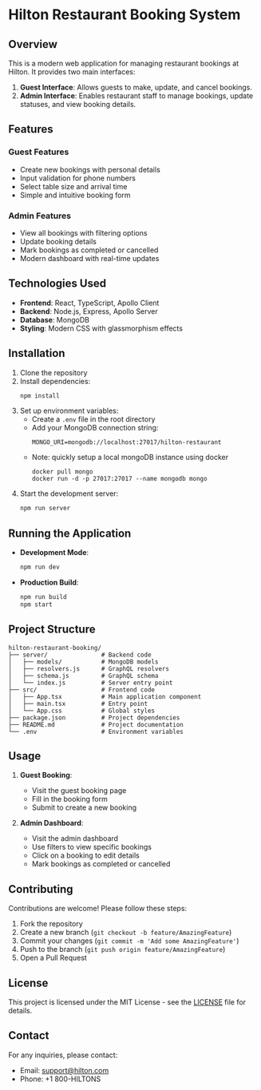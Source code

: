 # Hilton Restaurant Booking System

## Overview
This is a modern web application for managing restaurant bookings at Hilton. It provides two main interfaces:
1. **Guest Interface**: Allows guests to make, update, and cancel bookings.
2. **Admin Interface**: Enables restaurant staff to manage bookings, update statuses, and view booking details.

## Features
### Guest Features
- Create new bookings with personal details
- Input validation for phone numbers
- Select table size and arrival time
- Simple and intuitive booking form

### Admin Features
- View all bookings with filtering options
- Update booking details
- Mark bookings as completed or cancelled
- Modern dashboard with real-time updates

## Technologies Used
- **Frontend**: React, TypeScript, Apollo Client
- **Backend**: Node.js, Express, Apollo Server
- **Database**: MongoDB
- **Styling**: Modern CSS with glassmorphism effects

## Installation
1. Clone the repository
2. Install dependencies:
    ```bash
    npm install
    ```
3. Set up environment variables:
    - Create a `.env` file in the root directory
    - Add your MongoDB connection string:
        ```
        MONGO_URI=mongodb://localhost:27017/hilton-restaurant
        ```
    - Note: quickly setup a local mongoDB instance using docker
        ```
        docker pull mongo
        docker run -d -p 27017:27017 --name mongodb mongo
        ```
4. Start the development server:
    ```bash
    npm run server
    ```

## Running the Application
- **Development Mode**:
    ```bash
    npm run dev
    ```
- **Production Build**:
    ```bash
    npm run build
    npm start
    ```

## Project Structure
```
hilton-restaurant-booking/
├── server/               # Backend code
│   ├── models/           # MongoDB models
│   ├── resolvers.js      # GraphQL resolvers
│   ├── schema.js         # GraphQL schema
│   └── index.js          # Server entry point
├── src/                  # Frontend code
│   ├── App.tsx           # Main application component
│   ├── main.tsx          # Entry point
│   └── App.css           # Global styles
├── package.json          # Project dependencies
├── README.md             # Project documentation
└── .env                  # Environment variables
```

## Usage
1. **Guest Booking**:
    - Visit the guest booking page
    - Fill in the booking form
    - Submit to create a new booking

2. **Admin Dashboard**:
    - Visit the admin dashboard
    - Use filters to view specific bookings
    - Click on a booking to edit details
    - Mark bookings as completed or cancelled

## Contributing
Contributions are welcome! Please follow these steps:
1. Fork the repository
2. Create a new branch (`git checkout -b feature/AmazingFeature`)
3. Commit your changes (`git commit -m 'Add some AmazingFeature'`)
4. Push to the branch (`git push origin feature/AmazingFeature`)
5. Open a Pull Request

## License
This project is licensed under the MIT License - see the [LICENSE](LICENSE) file for details.

## Contact
For any inquiries, please contact:
- Email: support@hilton.com
- Phone: +1 800-HILTONS
